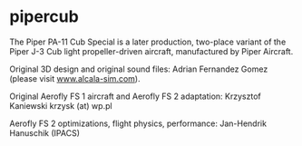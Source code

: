 # pipercub
The Piper PA-11 Cub Special is a later production, two-place variant of the Piper J-3 Cub light propeller-driven aircraft, manufactured by Piper Aircraft. 	

Original 3D design and original sound files: Adrian Fernandez Gomez (please visit www.alcala-sim.com).

Original Aerofly FS 1 aircraft and Aerofly FS 2 adaptation: Krzysztof Kaniewski krzysk (at) wp.pl

Aerofly FS 2 optimizations, flight physics, performance: Jan-Hendrik Hanuschik (IPACS)
